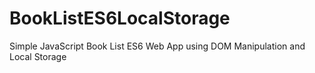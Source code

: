 # BookListES6LocalStorage
Simple JavaScript Book List ES6 Web App using DOM Manipulation and Local Storage
